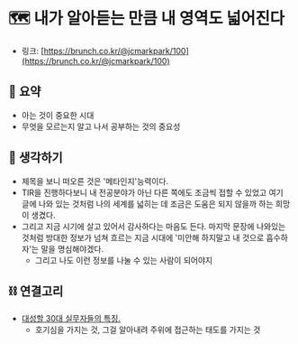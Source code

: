# 🗺️ 내가 알아듣는 만큼 내 영역도 넓어진다

- 링크: [https://brunch.co.kr/@jcmarkpark/100](https://brunch.co.kr/@jcmarkpark/100)

## 📝 요약 
- 아는 것이 중요한 시대  
- 무엇을 모르는지 알고 나서 공부하는 것의 중요성   

## 🤔 생각하기 
- 제목을 보니 떠오른 것은 '메타인지'능력이다.  
- TIR을 진행하다보니 내 전공분야가 아닌 다른 쪽에도 조금씩 접할 수 있었고 여기 글에 나와 있는 것처럼 나의 세계를 넓히는 데 조금은 도움은 되지 않을까 하는 희망이 생겼다.  
- 그리고 지금 시기에 살고 있어서 감사하다는 마음도 든다. 마지막 문장에 나와있는 것처럼 방대한 정보가 넘쳐 흐르는 지금 시대에 '미안해 하지말고 내 것으로 흡수하자'는 말을 명심해야겠다.  
  - 그리고 나도 이런 정보를 나눌 수 있는 사람이 되어야지  

## ⛓ 연결고리  
- [대성할 30대 실무자들의 특징.](../Life/the-characteristics-of-the-30s-who-will-succeeding.md)  
  - 호기심을 가지는 것, 그걸 알아내려 주위에 접근하는 태도를 가지는 것 